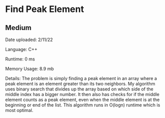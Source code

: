 
# Find Peak Element

## Medium

Date uploaded: 2/11/22

Language: C++

Runtime: 0 ms

Memory Usage: 8.9 mb

Details: The problem is simply finding a peak element in an array where a peak element is an element greater than its two neighbors. My algorithm uses binary search that divides up the array based on which side of the middle index has a bigger number. It then also has checks for if the middle element counts as a peak element, even when the middle element is at the beginning or end of the list. This algorithm runs in O(logn) runtime which is most optimal.
